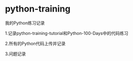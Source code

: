 # python-training
我的Python练习记录

1.记录python-training-tutorial和Python-100-Days中的代码练习

2.所有的Python代码上传并记录

3.问题记录